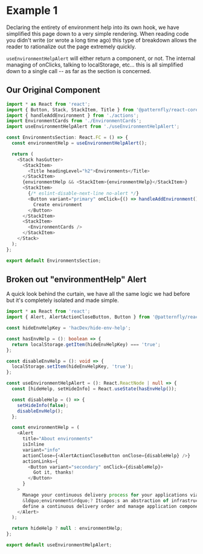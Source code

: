 # Example 1

Declaring the entirety of environment help into its own hook, we have simplified this page down to a very simple rendering. When reading code you didn't write (or wrote a long time ago) this type of breakdown allows the reader to rationalize out the page extremely quickly.

`useEnvironmentHelpAlert` will either return a component, or not. The internal managing of onClicks, talking to localStorage, etc... this is all simplified down to a single call -- as far as the section is concerned.

## Our Original Component

```typescript jsx
import * as React from 'react';
import { Button, Stack, StackItem, Title } from '@patternfly/react-core';
import { handleAddEnvironment } from './actions';
import EnvironmentCards from './EnvironmentCards';
import useEnvironmentHelpAlert from './useEnvironmentHelpAlert';

const EnvironmentsSection: React.FC = () => {
  const environmentHelp = useEnvironmentHelpAlert();

  return (
    <Stack hasGutter>
      <StackItem>
        <Title headingLevel="h2">Environments</Title>
      </StackItem>
      {environmentHelp && <StackItem>{environmentHelp}</StackItem>}
      <StackItem>
        {/* eslint-disable-next-line no-alert */}
        <Button variant="primary" onClick={() => handleAddEnvironment()}>
          Create environment
        </Button>
      </StackItem>
      <StackItem>
        <EnvironmentCards />
      </StackItem>
    </Stack>
  );
};

export default EnvironmentsSection;
```

## Broken out "environmentHelp" Alert

A quick look behind the curtain, we have all the same logic we had before but it's completely isolated and made simple.

```typescript jsx
import * as React from 'react';
import { Alert, AlertActionCloseButton, Button } from '@patternfly/react-core';

const hideEnvHelpKey = 'hacDev/hide-env-help';

const hasEnvHelp = (): boolean => {
  return localStorage.getItem(hideEnvHelpKey) === 'true';
};

const disableEnvHelp = (): void => {
  localStorage.setItem(hideEnvHelpKey, 'true');
};

const useEnvironmentHelpAlert = (): React.ReactNode | null => {
  const [hideHelp, setHideInfo] = React.useState(hasEnvHelp());

  const disableHelp = () => {
    setHideInfo(false);
    disableEnvHelp();
  };

  const environmentHelp = (
    <Alert
      title="About environments"
      isInline
      variant="info"
      actionClose={<AlertActionCloseButton onClose={disableHelp} />}
      actionLinks={
        <Button variant="secondary" onClick={disableHelp}>
          Got it, thanks!
        </Button>
      }
    >
      Manage your continuous delivery process for your applications via environments. What&apos;s an
      &ldquo;environment&rdquo;? It&apos;s an abstraction of infrastructure. With environments,
      define a continuous delivery order and manage application components between them.
    </Alert>
  );

  return hideHelp ? null : environmentHelp;
};

export default useEnvironmentHelpAlert;
```
